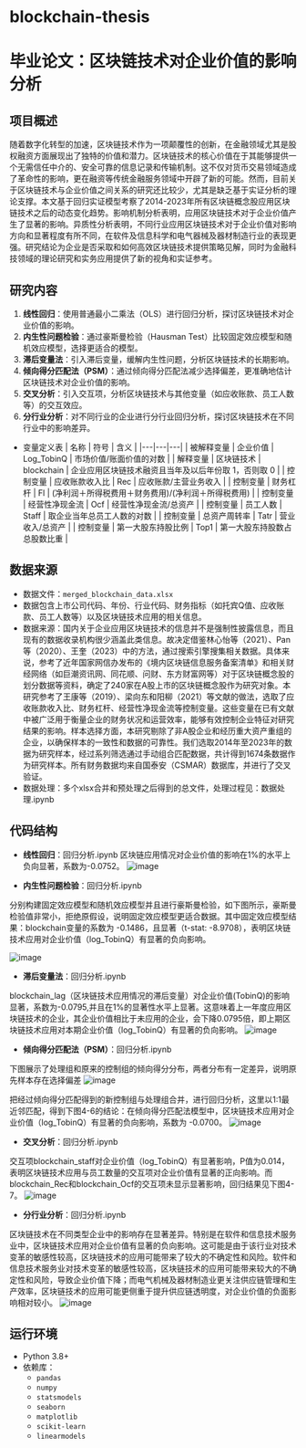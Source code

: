 # blockchain-thesis
# 毕业论文：区块链技术对企业价值的影响分析

## 项目概述
随着数字化转型的加速，区块链技术作为一项颠覆性的创新，在金融领域尤其是股权融资方面展现出了独特的价值和潜力。区块链技术的核心价值在于其能够提供一个无需信任中介的、安全可靠的信息记录和传输机制。这不仅对货币交易领域造成了革命性的影响，更在融资等传统金融服务领域中开辟了新的可能。然而，目前关于区块链技术与企业价值之间关系的研究还比较少，尤其是缺乏基于实证分析的理论支撑。本文基于回归实证模型考察了2014-2023年所有区块链概念股应用区块链技术之后的动态变化趋势。影响机制分析表明，应用区块链技术对于企业价值产生了显著的影响。异质性分析表明，不同行业应用区块链技术对于企业价值对影响方向和显著程度有所不同，在软件及信息科学和电气器械及器材制造行业的表现更强。研究结论为企业是否采取和如何高效区块链技术提供策略见解，同时为金融科技领域的理论研究和实务应用提供了新的视角和实证参考。

## 研究内容
1. **线性回归**：使用普通最小二乘法（OLS）进行回归分析，探讨区块链技术对企业价值的影响。
2. **内生性问题检验**：通过豪斯曼检验（Hausman Test）比较固定效应模型和随机效应模型，选择更适合的模型。
3. **滞后变量法**：引入滞后变量，缓解内生性问题，分析区块链技术的长期影响。
4. **倾向得分匹配法（PSM）**：通过倾向得分匹配法减少选择偏差，更准确地估计区块链技术对企业价值的影响。
5. **交叉分析**：引入交互项，分析区块链技术与其他变量（如应收账款、员工人数等）的交互效应。
6. **分行业分析**：对不同行业的企业进行分行业回归分析，探讨区块链技术在不同行业中的影响差异。

- 变量定义表 
| 名称 | 符号 | 含义 |
|---|---|---|
| 被解释变量 | 企业价值 | Log_TobinQ | 市场价值/账面价值的对数 |
| 解释变量 | 区块链技术 | blockchain | 企业应用区块链技术融资且当年及以后年份取 1，否则取 0 |
| 控制变量 | 应收账款收入比 | Rec | 应收账款/主营业务收入 |
| 控制变量 | 财务杠杆 | Fl | (净利润＋所得税费用＋财务费用)/(净利润＋所得税费用) |
| 控制变量 | 经营性净现金流 | Ocf | 经营性净现金流/总资产 |
| 控制变量 | 员工人数 | Staff | 取企业当年总员工人数的对数 |
| 控制变量 | 总资产周转率 | Tatr | 营业收入/总资产 |
| 控制变量 | 第一大股东持股比例 | Top1 | 第一大股东持股数占总股数比重 |

## 数据来源
- 数据文件：`merged_blockchain_data.xlsx`
- 数据包含上市公司代码、年份、行业代码、财务指标（如托宾Q值、应收账款、员工人数等）以及区块链技术应用的相关信息。
- 数据来源：国内关于企业应用区块链技术的信息并不是强制性披露信息，而且现有的数据收录机构很少涵盖此类信息。故决定借鉴林心怡等（2021）、Pan 等（2020）、王奎（2023）中的方法，通过搜索引擎搜集相关数据。具体来说，参考了近年国家网信办发布的《境内区块链信息服务备案清单》和相关财经网络（如巨潮资讯网、同花顺、问财、东方财富网等）对于区块链概念股的划分数据等资料，确定了240家在A股上市的区块链概念股作为研究对象。本研究参考了王康等（2019）、梁向东和阳柳（2021）等文献的做法，选取了应收账款收入比、财务杠杆、经营性净现金流等控制变量。这些变量在已有文献中被广泛用于衡量企业的财务状况和运营效率，能够有效控制企业特征对研究结果的影响。样本选择方面，本研究剔除了非A股企业和经历重大资产重组的企业，以确保样本的一致性和数据的可靠性。我们选取2014年至2023年的数据为研究样本，经过系列筛选通过手动组合匹配数据，共计得到1674条数据作为研究样本。所有财务数据均来自国泰安（CSMAR）数据库，并进行了交叉验证。
- 数据处理：多个xlsx合并和预处理之后得到的总文件，处理过程见：数据处理.ipynb

## 代码结构
- **线性回归**：回归分析.ipynb
区块链应用情况对企业价值的影响在1%的水平上负向显著，系数为-0.0752。
![image](https://github.com/user-attachments/assets/f3cb8962-3e4e-4503-a1e0-c4506391515b)

- **内生性问题检验**：回归分析.ipynb


分别构建固定效应模型和随机效应模型并且进行豪斯曼检验，如下图所示，豪斯曼检验值非常小，拒绝原假设，说明固定效应模型更适合数据。其中固定效应模型结果：blockchain变量的系数为 -0.1486，且显著（t-stat: -8.9708），表明区块链技术应用对企业价值（log_TobinQ）有显著的负向影响。

![image](https://github.com/user-attachments/assets/204a502b-d648-4936-b50e-7f8699439e49)

- **滞后变量法**：回归分析.ipynb

blockchain_lag（区块链技术应用情况的滞后变量）对企业价值(TobinQ)的影响显著，系数为-0.0795,并且在1%的显著性水平上显著。这意味着上一年度应用区块链技术的企业，其企业价值相比于未应用的企业，会下降0.0795倍，即上期区块链技术应用对本期企业价值（log_TobinQ）有显著的负向影响。
![image](https://github.com/user-attachments/assets/bd5e01d2-2148-456a-b88f-81b158bc690d)


- **倾向得分匹配法（PSM）**：回归分析.ipynb

下图展示了处理组和原来的控制组的倾向得分分布，两者分布有一定差异，说明原先样本存在选择偏差
  ![image](https://github.com/user-attachments/assets/aed84f4c-9004-44a6-bdaa-f4d193ae3048)

把经过倾向得分匹配得到的新控制组与处理组合并，进行回归分析，这里以1:1最近邻匹配，得到下图4-6的结论：在倾向得分匹配法模型中，区块链技术应用对企业价值（log_TobinQ）有显著的负向影响，系数为 -0.0700。
![image](https://github.com/user-attachments/assets/a93f4678-e847-4ed4-bfd5-9b3a334aecd0)


- **交叉分析**：回归分析.ipynb

交互项blockchain_staff对企业价值（log_TobinQ）有显著影响，P值为0.014，表明区块链技术应用与员工数量的交互项对企业价值有显著的正向影响。而blockchain_Rec和blockchain_Ocf的交互项未显示显著影响，回归结果见下图4-7。
![image](https://github.com/user-attachments/assets/9d1fd53d-c332-48b1-919a-cbdcd656888b)

  
- **分行业分析**：回归分析.ipynb

区块链技术在不同类型企业中的影响存在显著差异。特别是在软件和信息技术服务业中，区块链技术应用对企业价值有显著的负向影响。这可能是由于该行业对技术变革的敏感性较高，区块链技术的应用可能带来了较大的不确定性和风险。软件和信息技术服务业对技术变革的敏感性较高，区块链技术的应用可能带来较大的不确定性和风险，导致企业价值下降；而电气机械及器材制造业更关注供应链管理和生产效率，区块链技术的应用可能更侧重于提升供应链透明度，对企业价值的负面影响相对较小。
![image](https://github.com/user-attachments/assets/ee710d68-e404-4af0-9be7-7a2746c1419b)


## 运行环境
- Python 3.8+
- 依赖库：
  - `pandas`
  - `numpy`
  - `statsmodels`
  - `seaborn`
  - `matplotlib`
  - `scikit-learn`
  - `linearmodels`
